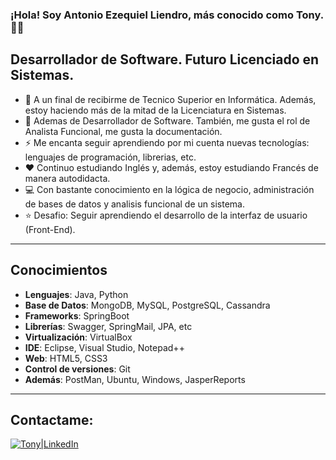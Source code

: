 ### ¡Hola! Soy Antonio Ezequiel Liendro, más conocido como Tony. 👋🏾

## Desarrollador de Software. Futuro Licenciado en Sistemas.

- 🚀 A un final de recibirme de Tecnico Superior en Informática. Además, estoy haciendo más de la mitad de la Licenciatura en Sistemas.
- 🌱 Ademas de Desarrollador de Software. También, me gusta el rol de Analista Funcional, me gusta la documentación.
- ⚡ Me encanta seguir aprendiendo por mi cuenta nuevas tecnologías: lenguajes de programación, librerias, etc. 
- ❤️ Continuo estudiando Inglés y, además, estoy estudiando Francés de manera autodidacta.
- 💻 Con bastante conocimiento en la lógica de negocio, administración de bases de datos y analisis funcional de un sistema.
- ⭐️ Desafio: Seguir aprendiendo el desarrollo de la interfaz de usuario (Front-End).

---
## Conocimientos
- **Lenguajes**: Java, Python
- **Base de Datos**: MongoDB, MySQL, PostgreSQL, Cassandra
- **Frameworks**: SpringBoot
- **Librerías**: Swagger, SpringMail, JPA, etc
- **Virtualización**: VirtualBox
- **IDE**: Eclipse, Visual Studio, Notepad++
- **Web**: HTML5, CSS3
- **Control de versiones**: Git
- **Además**: PostMan, Ubuntu, Windows, JasperReports

---
## Contactame: 
[<img alt="Tony|LinkedIn" src="https://github.com/WaylonWalker/WaylonWalker/blob/main/icon/linkedin.png"/>](https://www.linkedin.com/in/tonyliendro/)
